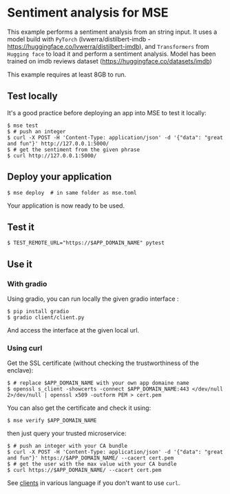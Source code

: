 # Sentiment analysis for MSE

This example performs a sentiment analysis from an string input.
It uses a model build with `PyTorch` (lvwerra/distilbert-imdb - https://huggingface.co/lvwerra/distilbert-imdb), and `Transformers` from `Hugging face` to load it and perform a sentiment analysis.
Model has been trained on imdb reviews dataset (https://huggingface.co/datasets/imdb)

This example requires at least 8GB to run. 

## Test locally

It's a good practice before deploying an app into MSE to test it locally:

```console
$ mse test
$ # push an integer
$ curl -X POST -H 'Content-Type: application/json' -d '{"data": "great and fun"}' http://127.0.0.1:5000/
$ # get the sentiment from the given phrase
$ curl http://127.0.0.1:5000/
```

## Deploy your application

```console
$ mse deploy  # in same folder as mse.toml
```

Your application is now ready to be used.

## Test it

```console
$ TEST_REMOTE_URL="https://$APP_DOMAIN_NAME" pytest
```

## Use it

### With gradio

Using gradio, you can run locally the given gradio interface :
```console
$ pip install gradio
$ gradio client/client.py
```

And access the interface at the given local url.


### Using curl

Get the SSL certificate (without checking the trustworthiness of the enclave):

```console
$ # replace $APP_DOMAIN_NAME with your own app domaine name
$ openssl s_client -showcerts -connect $APP_DOMAIN_NAME:443 </dev/null 2>/dev/null | openssl x509 -outform PEM > cert.pem
```

You can also get the certificate and check it using:

```console
$ mse verify $APP_DOMAIN_NAME
```

then just query your trusted microservice:

```console
$ # push an integer with your CA bundle
$ curl -X POST -H 'Content-Type: application/json' -d '{"data": "great and fun"}' https://$APP_DOMAIN_NAME/ --cacert cert.pem
$ # get the user with the max value with your CA bundle
$ curl https://$APP_DOMAIN_NAME/ --cacert cert.pem
```

See [clients](client/) in various language if you don't want to use `curl`.
